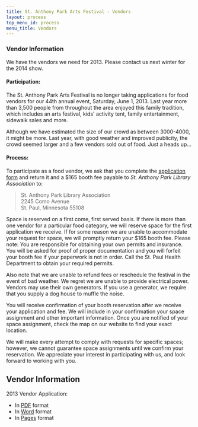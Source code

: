 ```yaml
---
title: St. Anthony Park Arts Festival - Vendors
layout: process
top_menu_id: process
menu_title: Vendors
---
```

### Vendor Information

We have the vendors we need for 2013. Please contact us next winter for the 2014 show.

#### Participation:

The St. Anthony Park Arts Festival is no longer taking applications 
for food vendors for our 44th annual event, 
Saturday, June 1, 2013. Last year more than 3,500 people 
from throughout the area enjoyed this family tradition, 
which includes an arts festival, kids' activity tent, family entertainment, 
sidewalk sales and more.

Although we have estimated the size of our crowd as between 3000-4000, it might be more. Last year, with good weather and improved publicity, the crowd seemed larger and a few vendors sold out of food. Just a heads up...

#### Process:

To participate as a food vendor, we ask that you complete 
the [application form](/lib/2013FoodApp.pdf) and 
return it and a $165 booth fee payable to 
*St. Anthony Park Library Association* to:

> St. Anthony Park Library Association  
> 2245 Como Avenue  
> St. Paul, Minnesota 55108  

Space is reserved on a first come, first served basis. 
If there is more than one vendor for a particular food category, 
we will reserve space for the first application we receive. 
If for some reason we are unable to accommodate your request 
for space, we will promptly return your $165 booth fee. 
Please note: You are responsible for obtaining your own permits 
and insurance. You will be asked for proof of proper 
documentation and you will forfeit your booth fee if 
your paperwork is not in order. Call the St. Paul Health Department 
to obtain your required permits. 

Also note that we are unable to refund fees or reschedule the festival 
in the event of bad weather. 
We regret we are unable to provide electrical power. 
Vendors may use their own generators. 
If you use a generator, we require that you supply a dog house to muffle the noise. 

You will receive confirmation of your booth reservation 
after we receive your application and fee. 
We will include in your confirmation your space assignment 
and other important information. 
Once you are notified of your space assignment, 
check the map on our website to find your exact location.

We will make every attempt to comply with requests for 
specific spaces; however, we cannot guarantee space assignments 
until we confirm your reservation.
We appreciate your interest in participating with us, 
and look forward to working with you. 


## Vendor Information

2013 Vendor Application:

- In [PDF](/lib/2013FoodApp.pdf) format
- In [Word](/lib/2013FoodApp.doc) format
- In [Pages](/lib/2013FoodApp.pages) format

